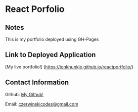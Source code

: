 # React Porfolio

## Notes
This is my portfolio deployed using GH-Pages

## Link to Deployed Application
[My live portfolio!] (https://jonkhunkle.github.io/reactportfolio/)

## Contact Information 
Github: [My Github!](https://github.com/JonkHunkle)

Email: czerwinskicodes@gmail.com
